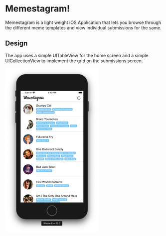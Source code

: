 # Memestagram!
Memestagram is a light weight iOS Application that lets you browse through the different meme templates and view individual submissions for the same.

## Design
The app uses a simple UITableView for the home screen and a simple UICollectionView to implement the grid on the submissions screen.

<img src="https://raw.githubusercontent.com/jainvandit/Memes-For-All/master/Final%20Look%20Assets/HomeScreen.png" width="300">

